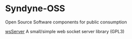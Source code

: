 # Syndyne-OSS
Open Source Software components for public consumption

[wsServer](https://github.com/Theldus/wsServer.git) A small/simple web socket server library (GPL3)
